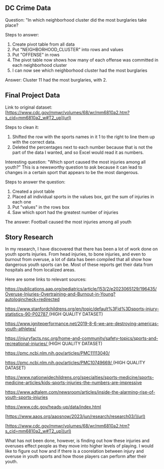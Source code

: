 DC Crime Data
-
Question: "In which neighborhood cluster did the most burglaries take place?

Steps to answer:

  1. Create pivot table from all data
  2. Put "NEIGHBORHOOD_CLUSTER" into rows and values
  3. Put "OFFENSE" in rows
  4. The pivot table now shows how many of each offense was committed in each neighborhood cluster
  5. I can now see which neighborhood cluster had the most burglaries

Answer: Cluster 11 had the most burglaries, with 2.

Final Project Data
-
Link to original dataset: [https://www.cdc.gov/mmwr/volumes/68/wr/mm6810a2.htm?s_cid=mm6810a2_w#T2_up](url)

Steps to clean it:
1. Shifted the row with the sports names in it 1 to the right to line them up with the correct data.
2. Deleted the percentages next to each number because that is not the part of the data I wanted, and so Excel would read it as numbers.

Interesting question: "Which sport caused the most injuries among all youth?" This is a newsworthy question to ask because it can lead to changes in a certain sport that appears to be the most dangerous.

Steps to answer the question:
1. Created a pivot table
2. Placed all individual sports in the values box, got the sum of injuries in each one
3. Put "values" in the rows box
4. Saw which sport had the greatest number of injuries

The answer: Football caused the most injuries among all youth

Story Research
-
In my research, I have discovered that there has been a lot of work done on youth sports injuries. From head injuries, to bone injuries, and even to burnout from overuse, a lot of data has been compiled that all show how dangerous youth sports can be. Most of these reports get their data from hospitals and from localized areas.

Here are some links to relevant sources:

[https://publications.aap.org/pediatrics/article/153/2/e2023065129/196435/Overuse-Injuries-Overtraining-and-Burnout-in-Young?autologincheck=redirected
](url)

[https://www.stanfordchildrens.org/en/topic/default%3Fid%3Dsports-injury-statistics-90-P02787
](url) (HIGH QUALITY DATASET)

[https://www.igniteperformance.net/2019-8-6-we-are-destroying-americas-youth-athletes/ 
](url)

[https://injuryfacts.nsc.org/home-and-community/safety-topics/sports-and-recreational-injuries/
](url) (HIGH QUALITY DATASET)

[https://pmc.ncbi.nlm.nih.gov/articles/PMC11113040/
](url)

[https://pmc.ncbi.nlm.nih.gov/articles/PMC10749669/
](url) (HIGH QUALITY DATASET)

[https://www.nationwidechildrens.org/specialties/sports-medicine/sports-medicine-articles/kids-sports-injuries-the-numbers-are-impressive
](url)

[https://www.adtalem.com/newsroom/articles/inside-the-alarming-rise-of-youth-sports-injuries
](url)

[https://www.cdc.gov/heads-up/data/index.html
](url)

[https://www.aaos.org/aaosnow/2023/jun/research/research03/](url)

[https://www.cdc.gov/mmwr/volumes/68/wr/mm6810a2.htm?s_cid=mm6810a2_w#T2_up](url)

What has not been done, however, is finding out how these injuries and overuses effect people as they move into higher levels of playing. I would like to figure out how and if there is a coorelation between injury and overuse in youth sports and how those players can perform after their youth.
